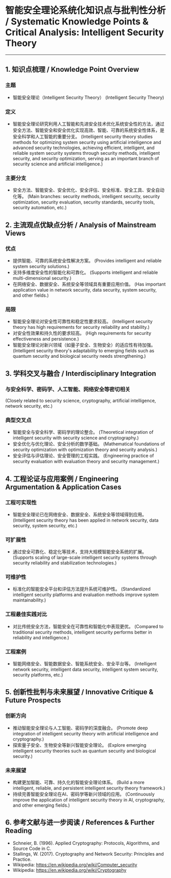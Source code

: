 # 智能安全理论系统化知识点与批判性分析 / Systematic Knowledge Points & Critical Analysis: Intelligent Security Theory

---

## 1. 知识点梳理 / Knowledge Point Overview

### 主题

- 智能安全理论（Intelligent Security Theory）
  (Intelligent Security Theory)

### 定义

- 智能安全理论研究利用人工智能和先进安全技术优化系统安全性的方法，通过安全方法、智能安全和安全优化实现高效、智能、可靠的系统安全性体系，是安全科学和人工智能的重要分支。
  (Intelligent security theory studies methods for optimizing system security using artificial intelligence and advanced security technologies, achieving efficient, intelligent, and reliable system security systems through security methods, intelligent security, and security optimization, serving as an important branch of security science and artificial intelligence.)

### 主要分支

- 安全方法、智能安全、安全优化、安全评估、安全标准、安全工具、安全自动化等。
  (Main branches: security methods, intelligent security, security optimization, security evaluation, security standards, security tools, security automation, etc.)

## 2. 主流观点优缺点分析 / Analysis of Mainstream Views

### 优点

- 提供智能、可靠的系统安全性解决方案。
  (Provides intelligent and reliable system security solutions.)
- 支持多维度安全性的智能化和可靠化。
  (Supports intelligent and reliable multi-dimensional security.)
- 在网络安全、数据安全、系统安全等领域具有重要应用价值。
  (Has important application value in network security, data security, system security, and other fields.)

### 局限

- 智能安全理论对安全性可靠性和稳定性要求较高。
  (Intelligent security theory has high requirements for security reliability and stability.)
- 对安全性效果和持久性的要求较高。
  (High requirements for security effectiveness and persistence.)
- 智能安全理论对新兴领域（如量子安全、生物安全）的适应性有待加强。
  (Intelligent security theory's adaptability to emerging fields such as quantum security and biological security needs strengthening.)

## 3. 学科交叉与融合 / Interdisciplinary Integration

### 与安全科学、密码学、人工智能、网络安全等密切相关

  (Closely related to security science, cryptography, artificial intelligence, network security, etc.)

### 典型交叉点

- 智能安全与安全科学、密码学的理论整合。
  (Theoretical integration of intelligent security with security science and cryptography.)
- 安全优化与优化理论、安全分析的数学基础。
  (Mathematical foundations of security optimization with optimization theory and security analysis.)
- 安全评估与评估理论、安全管理的工程实践。
  (Engineering practice of security evaluation with evaluation theory and security management.)

## 4. 工程论证与应用案例 / Engineering Argumentation & Application Cases

### 工程可实现性

- 智能安全理论已在网络安全、数据安全、系统安全等领域得到应用。
  (Intelligent security theory has been applied in network security, data security, system security, etc.)

### 可扩展性

- 通过安全可靠化、稳定化等技术，支持大规模智能安全系统的扩展。
  (Supports scaling of large-scale intelligent security systems through security reliability and stabilization technologies.)

### 可维护性

- 标准化的智能安全平台和评估方法提升系统可维护性。
  (Standardized intelligent security platforms and evaluation methods improve system maintainability.)

### 工程最佳实践对比

- 对比传统安全方法，智能安全在可靠性和智能化中表现更优。
  (Compared to traditional security methods, intelligent security performs better in reliability and intelligence.)

### 工程案例

- 智能网络安全、智能数据安全、智能系统安全、安全平台等。
  (Intelligent network security, intelligent data security, intelligent system security, security platforms, etc.)

## 5. 创新性批判与未来展望 / Innovative Critique & Future Prospects

### 创新方向

- 推动智能安全理论与人工智能、密码学的深度融合。
  (Promote deep integration of intelligent security theory with artificial intelligence and cryptography.)
- 探索量子安全、生物安全等新兴智能安全理论。
  (Explore emerging intelligent security theories such as quantum security and biological security.)

### 未来展望

- 构建更加智能、可靠、持久化的智能安全理论体系。
  (Build a more intelligent, reliable, and persistent intelligent security theory framework.)
- 持续完善智能安全理论在AI、密码学等新兴领域的应用。
  (Continuously improve the application of intelligent security theory in AI, cryptography, and other emerging fields.)

## 6. 参考文献与进一步阅读 / References & Further Reading

- Schneier, B. (1996). Applied Cryptography: Protocols, Algorithms, and Source Code in C.
- Stallings, W. (2017). Cryptography and Network Security: Principles and Practice.
- Wikipedia: <https://en.wikipedia.org/wiki/Computer_security>
- Wikipedia: <https://en.wikipedia.org/wiki/Cryptography>
